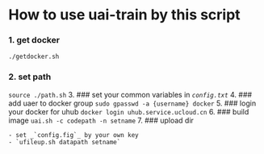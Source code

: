 # How to use uai-train by this script
### 1. get docker
`./getdocker.sh` 
### 2. set path
`source ./path.sh`
3. ### set your common variables in _`config.txt`_
4. ### add uaer to docker group
`sudo gpasswd -a {username} docker`
5. ### login your docker for uhub
`docker login uhub.service.ucloud.cn`
6. ### build image
`uai.sh -c codepath -n setname`
7. ### upload dir

    - set _`config.fig`_ by your own key
    - `ufileup.sh datapath setname`

